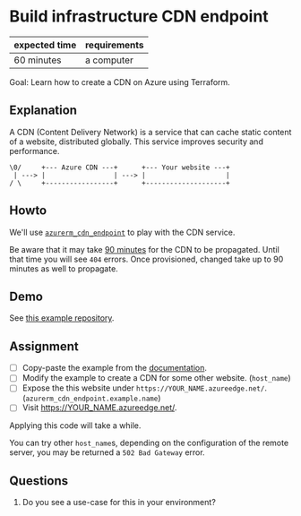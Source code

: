 # Build infrastructure CDN endpoint

|expected time|requirements|
|-------------|------------|
| 60 minutes  | a computer |

Goal: Learn how to create a CDN on Azure using Terraform.

## Explanation

A CDN (Content Delivery Network) is a service that can cache static content of a website, distributed globally. This service improves security and performance.

```text
\0/     +--- Azure CDN ---+      +--- Your website ---+
 | ---> |                 | ---> |                    |
/ \     +-----------------+      +--------------------+
```

## Howto

We'll use [`azurerm_cdn_endpoint`](https://registry.terraform.io/providers/hashicorp/azurerm/latest/docs/resources/cdn_endpoint) to play with the CDN service.

Be aware that it may take [90 minutes](https://docs.microsoft.com/en-us/azure/cdn/cdn-troubleshoot-endpoint) for the CDN to be propagated. Until that time you will see `404` errors. Once provisioned, changed take up to 90 minutes as well to propagate.

## Demo

See [this example repository](https://github.com/robertdebock/terraform-azurerm-cdn-endpoint).

## Assignment

- [ ] Copy-paste the example from the [documentation](https://registry.terraform.io/providers/hashicorp/azurerm/latest/docs/resources/cdn_endpoint).
- [ ] Modify the example to create a CDN for some other website. (`host_name`)
- [ ] Expose the this website under `https://YOUR_NAME.azureedge.net/`. (`azurerm_cdn_endpoint.example.name`)
- [ ] Visit https://YOUR_NAME.azureedge.net/.

Applying this code will take a while.

You can try other `host_name`s, depending on the configuration of the remote server, you may be returned a `502 Bad Gateway` error.

## Questions

1. Do you see a use-case for this in your environment?
